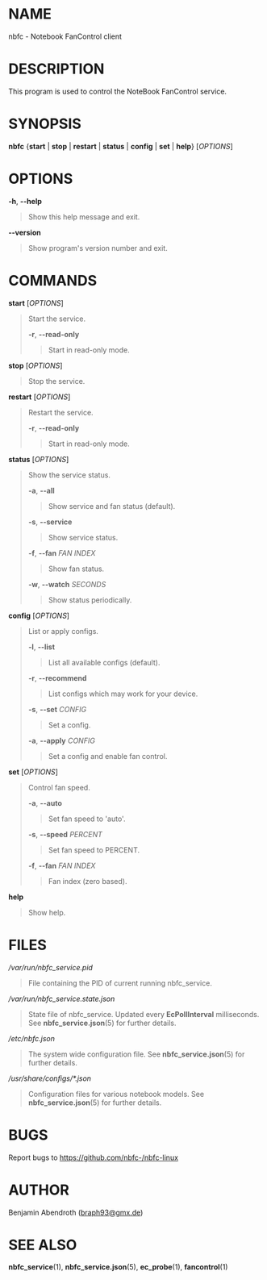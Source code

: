# NAME

nbfc - Notebook FanControl client

# DESCRIPTION

This program is used to control the NoteBook FanControl service.

# SYNOPSIS

**nbfc** {**start** \| **stop** \| **restart** \| **status** \|
**config** \| **set** \| **help**} \[*OPTIONS*\]

# OPTIONS

**-h**, **\--help**

> Show this help message and exit.

**\--version**

> Show program\'s version number and exit.

# COMMANDS

**start** \[*OPTIONS*\]

> Start the service.
>
> **-r**, **\--read-only**
>
> > Start in read-only mode.

**stop** \[*OPTIONS*\]

> Stop the service.

**restart** \[*OPTIONS*\]

> Restart the service.
>
> **-r**, **\--read-only**
>
> > Start in read-only mode.

**status** \[*OPTIONS*\]

> Show the service status.
>
> **-a**, **\--all**
>
> > Show service and fan status (default).
>
> **-s**, **\--service**
>
> > Show service status.
>
> **-f**, **\--fan** *FAN INDEX*
>
> > Show fan status.
>
> **-w**, **\--watch** *SECONDS*
>
> > Show status periodically.

**config** \[*OPTIONS*\]

> List or apply configs.
>
> **-l**, **\--list**
>
> > List all available configs (default).
>
> **-r**, **\--recommend**
>
> > List configs which may work for your device.
>
> **-s**, **\--set** *CONFIG*
>
> > Set a config.
>
> **-a**, **\--apply** *CONFIG*
>
> > Set a config and enable fan control.

**set** \[*OPTIONS*\]

> Control fan speed.
>
> **-a**, **\--auto**
>
> > Set fan speed to \'auto\'.
>
> **-s**, **\--speed** *PERCENT*
>
> > Set fan speed to PERCENT.
>
> **-f**, **\--fan** *FAN INDEX*
>
> > Fan index (zero based).

**help**

> Show help.

# FILES

*/var/run/nbfc_service.pid*

> File containing the PID of current running nbfc_service.

*/var/run/nbfc_service.state.json*

> State file of nbfc_service. Updated every **EcPollInterval**
> milliseconds. See **nbfc_service.json**(5) for further details.

*/etc/nbfc.json*

> The system wide configuration file. See **nbfc_service.json**(5) for
> further details.

*/usr/share/configs/\*.json*

> Configuration files for various notebook models. See
> **nbfc_service.json**(5) for further details.

# BUGS

Report bugs to https://github.com/nbfc-/nbfc-linux

# AUTHOR

Benjamin Abendroth (braph93@gmx.de)

# SEE ALSO

**nbfc_service**(1), **nbfc_service.json**(5), **ec_probe**(1),
**fancontrol**(1)
